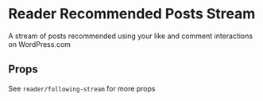# Reader Recommended Posts Stream

A stream of posts recommended using your like and comment interactions on WordPress.com

## Props

See `reader/following-stream` for more props